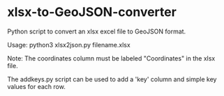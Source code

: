 # xlsx-to-GeoJSON-converter
Python script to convert an xlsx excel file to GeoJSON format. 

Usage: python3 xlsx2json.py filename.xlsx

Note: The coordinates column must be labeled "Coordinates" in the xlsx file.

The addkeys.py script can be used to add a 'key' column and simple key values for each row.
